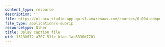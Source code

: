 ```yaml
---
content_type: resource
description: ''
file: https://ol-ocw-studio-app-qa.s3.amazonaws.com/courses/6-004-computation-structures-spring-2017/13138072a707511ebfae1aa6336d7701_6mS1BHgm4u8.vtt
file_type: application/x-subrip
resourcetype: Other
title: 3play caption file
uid: 13138072-a707-511e-bfae-1aa6336d7701
---
```

